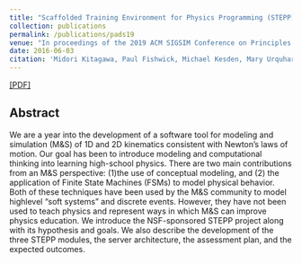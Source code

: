 ```yaml
---
title: "Scaffolded Training Environment for Physics Programming (STEPP): Modeling High School Physics using Concept Maps and State Machines"
collection: publications
permalink: /publications/pads19
venue: "In proceedings of the 2019 ACM SIGSIM Conference on Principles of Advanced Discrete Simulation (SIGSIM-PADS’19)"
date: 2016-06-03
citation: 'Midori Kitagawa, Paul Fishwick, Michael Kesden, Mary Urquhart, Rosanna Guadagno, <b>{Rong Jin}</b>, Ngoc Tran, Erik Omogbehin, Aditya Prakash, Priyanka Awaraddi, Baily Hale, Ken Suura, Aniket Raj, James Stanfield, and Henry Vo. <i>In proceedings of the 2019 ACM SIGSIM Conference on Principles of Advanced Discrete Simulation</i>. <b>SIGSIM-PADS’19</b>.'
---
```

[[PDF]](https://dl.acm.org/doi/abs/10.1145/3316480.3325513)

## Abstract
We are a year into the development of a software tool for modeling and simulation (M&S) of 1D and 2D kinematics
consistent with Newton’s laws of motion. Our goal has been to introduce modeling and computational thinking into learning high-school physics. 
There are two main contributions from an M&S perspective: (1)the use of conceptual modeling, and (2) the application of Finite
State Machines (FSMs) to model physical behavior. Both of these techniques have been used by the M&S community to model highlevel “soft systems” and discrete events. 
However, they have not been used to teach physics and represent ways in which M&S can improve physics education. We introduce the NSF-sponsored STEPP project along with its hypothesis and goals. We also
describe the development of the three STEPP modules, the server architecture, the assessment plan, and the expected outcomes.
